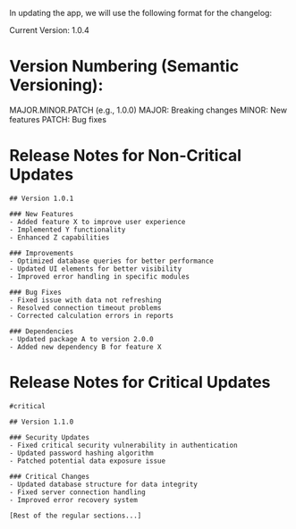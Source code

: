 In updating the app, we will use the following format for the changelog:

Current Version: 1.0.4

# Version Numbering (Semantic Versioning):
MAJOR.MINOR.PATCH (e.g., 1.0.0)
MAJOR: Breaking changes
MINOR: New features
PATCH: Bug fixes

# Release Notes for Non-Critical Updates

```
## Version 1.0.1

### New Features
- Added feature X to improve user experience
- Implemented Y functionality
- Enhanced Z capabilities

### Improvements
- Optimized database queries for better performance
- Updated UI elements for better visibility
- Improved error handling in specific modules

### Bug Fixes
- Fixed issue with data not refreshing
- Resolved connection timeout problems
- Corrected calculation errors in reports

### Dependencies
- Updated package A to version 2.0.0
- Added new dependency B for feature X
```

# Release Notes for Critical Updates

```
#critical

## Version 1.1.0

### Security Updates
- Fixed critical security vulnerability in authentication
- Updated password hashing algorithm
- Patched potential data exposure issue

### Critical Changes
- Updated database structure for data integrity
- Fixed server connection handling
- Improved error recovery system

[Rest of the regular sections...]
```